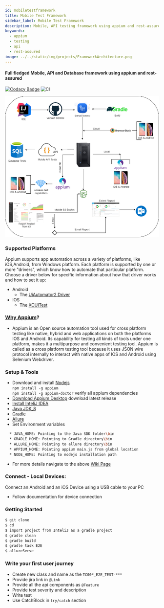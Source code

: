```yaml
---
id: mobiletestframework
title: Mobile Test Framework
sidebar_label: Mobile Test Framework
description: Mobile, API testing framework using appium and rest-assured
keywords:
  - appium
  - testing
  - api
  - rest-assured
image: ../../static/img/projects/FrameworkArchitecture.png 
---
```

#### Full fledged Mobile, API and Database framework using appium and rest-assured

[![Codacy Badge](https://api.codacy.com/project/badge/Grade/6aaf27fdb62e4792ba5a3a9841ce13ee)](https://www.codacy.com/app/dipjyotimetia/MobileTestFramework?utm_source=github.com&amp;utm_medium=referral&amp;utm_content=TestautoDev/MobileTestFramework&amp;utm_campaign=Badge_Grade)
![CI](https://github.com/dipjyotimetia/MobileTestFramework/workflows/CI/badge.svg)   

![img](../../static/img/projects/FrameworkArchitecture.png)   

### Supported Platforms  
Appium supports app automation across a variety of platforms, like iOS,Android, from Windows platform. Each platform is supported by one or more "drivers",
which know how to automate that particular platform. Choose a driver below for specific information about how that driver works and how to set it up:

* Android
    * The [UiAutomator2 Driver](http://appium.io/docs/en/drivers/android-uiautomator2/)
* IOS
    * The [XCUITest](http://appium.io/docs/en/drivers/ios-xcuitest/)  

### [Why Appium](http://appium.io/docs/en/about-appium/intro/)?
* Appium is an Open source automation tool used for cross platform testing like native, hybrid and web applications  on both the platforms IOS and Android.
  Its capability for testing all kinds of tools under one platform, makes it a multipurpose and convenient testing tool. Appium is called as a cross platform
  testing tool because it uses JSON wire protocol internally to interact with native apps of IOS and Android using Selenium Webdriver.

### Setup & Tools
* Download and install [Nodejs](https://nodejs.org/en/download/)   
  ``
  npm install -g appium
  ``  
  ``
  npm install -g appium-doctor
  ``
verify all appium dependencies  
* [Download Appium Desktop](https://github.com/appium/appium-desktop/releases) download latest release
* [Install InteliJ IDEA](https://www.jetbrains.com/idea/download/)
* [Java JDK_8](https://docs.aws.amazon.com/corretto/latest/corretto-8-ug/downloads-list.html)
* [Gradle](https://gradle.org/next-steps/?version=6.7.1&format=bin)
* [Allure](https://github.com/allure-framework/allure2/archive/2.13.8.zip)
* Set Environment variables
```bash
  * JAVA_HOME: Pointing to the Java SDK folder\bin
  * GRADLE_HOME: Pointing to Gradle directory\bin
  * ALLURE_HOME: Pointing to allure directory\bin
  * APPIUM_HOME: Pointing appium main.js from global location
  * NODE_HOME: Pointing to nodejs installation path
```
* For more details navigate to the above [Wiki Page](https://github.com/dipjyotimetia/MobileTestFramework/wiki)

### Connect - Local Devices:
Connect an Android and an iOS Device using a USB cable to your PC
 - Follow documentation for device connection

### Getting Started
```bash
$ git clone 
$ cd 
$ import project from InteliJ as a gradle project
$ gradle clean
$ gradle build
$ gradle task E2E
$ allureServe
```

### Write your first user journey
 - Create new class and name as the `TC00*_E2E_TEST-***`
 - Provide jira link in `@Link`
 - Provide all the api components as `@Feature`
 - Provide test severity and description
 - Write test
 - Use CatchBlock in `try/catch` section

